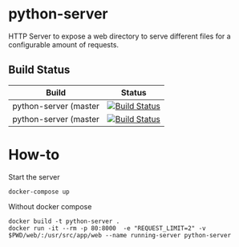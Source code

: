 # python-server
HTTP Server to expose a web directory to serve different files for a configurable amount of requests.
## Build Status

| Build                                     | Status               
| ----------------------------------------- | -------------------
| python-server (master                                  | [![Build Status](https://dev.azure.com/samliniger/python-server/_apis/build/status/samliniger.python-server?branchName=master)](https://dev.azure.com/samliniger/python-server/_build/latest?definitionId=1&branchName=master)
| python-server (master                                  | [![Build Status](https://dev.azure.com/samliniger/python-server/_apis/build/status/samliniger.python-server?branchName=dev)](https://dev.azure.com/samliniger/python-server/_build/latest?definitionId=1&branchName=dev)

# How-to
Start the server

```console
docker-compose up
```
Without docker compose

```console
docker build -t python-server .
docker run -it --rm -p 80:8000  -e "REQUEST_LIMIT=2" -v $PWD/web/:/usr/src/app/web --name running-server python-server
```
